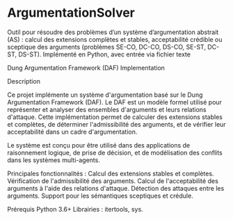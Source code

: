 # ArgumentationSolver

Outil pour résoudre des problèmes d’un système d’argumentation abstrait (AS) : calcul des extensions complètes et stables, acceptabilité crédible ou sceptique des arguments (problèmes SE-CO, DC-CO, DS-CO, SE-ST, DC-ST, DS-ST). Implémenté en Python, avec entrée via fichier texte

Dung Argumentation Framework (DAF) Implementation

Description

Ce projet implémente un système d'argumentation basé sur le Dung Argumentation Framework (DAF). Le DAF est un modèle formel utilisé pour représenter et analyser des ensembles d'arguments et leurs relations d'attaque. Cette implémentation permet de calculer des extensions stables et complètes, de déterminer l'admissibilité des arguments, et de vérifier leur acceptabilité dans un cadre d'argumentation.

Le système est conçu pour être utilisé dans des applications de raisonnement logique, de prise de décision, et de modélisation des conflits dans les systèmes multi-agents.

Principales fonctionnalités :
Calcul des extensions stables et complètes.
Vérification de l'admissibilité des arguments.
Calcul de l'acceptabilité des arguments à l'aide des relations d'attaque.
Détection des attaques entre les arguments.
Support pour les sémantiques sceptiques et crédule.

Prérequis
Python 3.6+
Librairies : itertools, sys.
